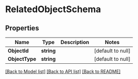 # RelatedObjectSchema

## Properties
Name | Type | Description | Notes
------------ | ------------- | ------------- | -------------
**ObjectId** | **string** |  | [default to null]
**ObjectType** | **string** |  | [default to null]

[[Back to Model list]](../README.md#documentation-for-models) [[Back to API list]](../README.md#documentation-for-api-endpoints) [[Back to README]](../README.md)


